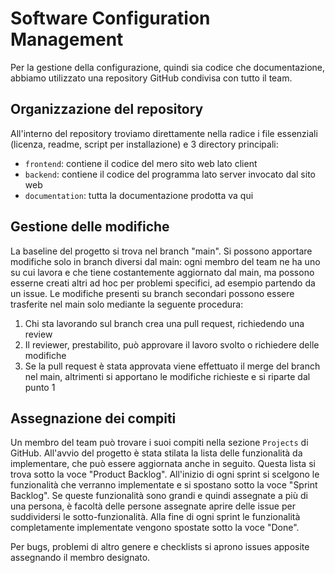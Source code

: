 # Software Configuration Management 
Per la gestione della configurazione, quindi sia codice che documentazione, abbiamo utilizzato una repository GitHub condivisa con tutto il team.

## Organizzazione del repository
All'interno del repository troviamo direttamente nella radice i file essenziali (licenza, readme, script per installazione) e 3 directory principali:
- `frontend`: contiene il codice del mero sito web lato client
- `backend`: contiene il codice del programma lato server invocato dal sito web
- `documentation`: tutta la documentazione prodotta va qui

## Gestione delle modifiche
La baseline del progetto si trova nel branch "main". Si possono apportare modifiche solo in branch diversi dal main: ogni membro del team ne ha uno su cui lavora e che tiene costantemente aggiornato dal main, ma possono esserne creati altri ad hoc per problemi specifici, ad esempio partendo da un issue.
Le modifiche presenti su branch secondari possono essere trasferite nel main solo mediante la seguente procedura:
1. Chi sta lavorando sul branch crea una pull request, richiedendo una review
2. Il reviewer, prestabilito, può approvare il lavoro svolto o richiedere delle modifiche
3. Se la pull request è stata approvata viene effettuato il merge del branch nel main, altrimenti si apportano le modifiche richieste e si riparte dal punto 1

## Assegnazione dei compiti
Un membro del team può trovare i suoi compiti nella sezione `Projects` di GitHub. All'avvio del progetto è stata stilata la lista delle funzionalità da implementare, che può essere aggiornata anche in seguito. Questa lista si trova sotto la voce "Product Backlog". All'inizio di ogni sprint si scelgono le funzionalità che verranno implementate e si spostano sotto la voce "Sprint Backlog". Se queste funzionalità sono grandi e quindi assegnate a più di una persona, è facoltà delle persone assegnate aprire delle issue per suddividersi le sotto-funzionalità. Alla fine di ogni sprint le funzionalità completamente implementate vengono spostate sotto la voce "Done".

Per bugs, problemi di altro genere e checklists si aprono issues apposite assegnando il membro designato.
